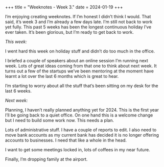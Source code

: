 +++ title = "Weeknotes - Week 3." date = 2024-01-19 +++

I’m enjoying creating weeknotes. If I’m honest I didn’t think I would. That said, it’s week 3 and I’m already a few days late. I’m still not back to work yet fully. This past 5 weeks has been the longest continuous holiday I’ve ever taken. It’s been glorious, but I’m ready to get back to work. 

*This week:*

I went hard this week on holiday stuff and didn’t do too much in the office. 

I briefed a couple of speakers about an online session I’m running next week. Lots of great ideas coming from that one to think about next week. It turns out a few of the startups we’ve been mentoring at the moment have learnt a lot over the last 6 months which is great to hear. 

I’m starting to worry about all the stuff that’s been sitting on my desk for the last 6 weeks. 

*Next week:*

Planning, I haven’t really planned anything yet for 2024. This is the first year I’ll be going back to a quiet office. On one hand this is a welcome change but I need to build some work now. This needs a plan. 

Lots of administrative stuff. I have a couple of reports to edit. I also need to move bank accounts as my current bank has decided it is no longer offering accounts to businesses. I need that like a whole in the head. 

I want to get some meetings locked in, lots of coffees in my near future. 

Finally, I’m dropping family at the airport. 